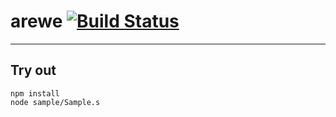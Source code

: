 
# arewe [![Build Status](https://travis-ci.org/Wandalen/arewe.svg?branch=master)](https://travis-ci.org/Wandalen/arewe)

___

## Try out
```
npm install
node sample/Sample.s
```

